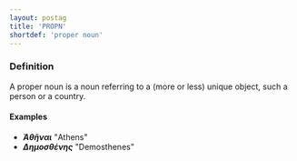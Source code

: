 ```yaml
---
layout: postag
title: 'PROPN'
shortdef: 'proper noun'
---
```


### Definition

A proper noun is a noun referring to a (more or less) unique object, such a person or a country.

#### Examples

* <b>_Ἀθῆναι_</b> "Athens"
* <b>_Δημοσθένης_</b> "Demosthenes"


